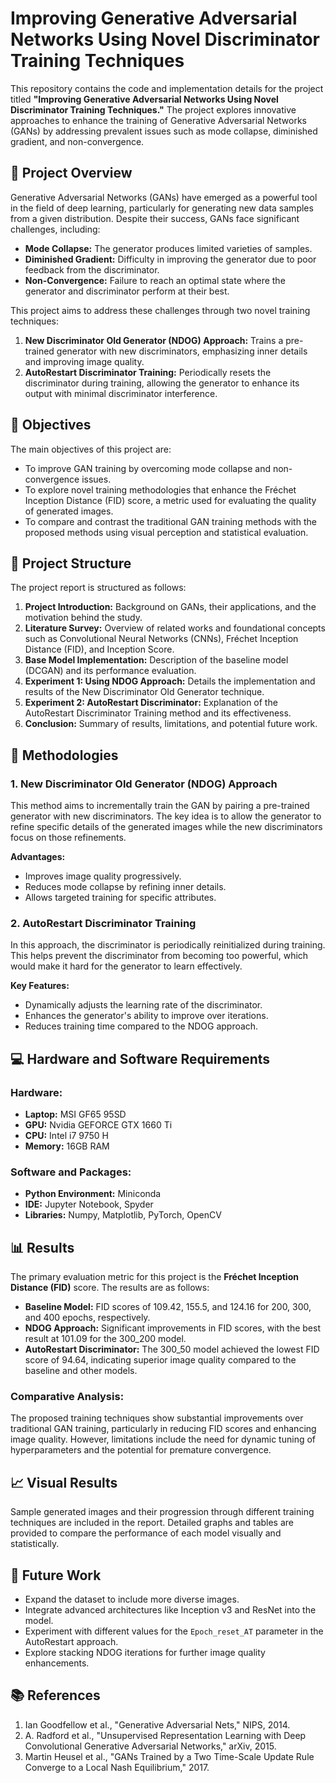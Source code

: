 # Improving Generative Adversarial Networks Using Novel Discriminator Training Techniques

This repository contains the code and implementation details for the project titled **"Improving Generative Adversarial Networks Using Novel Discriminator Training Techniques."** The project explores innovative approaches to enhance the training of Generative Adversarial Networks (GANs) by addressing prevalent issues such as mode collapse, diminished gradient, and non-convergence.

## 📜 Project Overview

Generative Adversarial Networks (GANs) have emerged as a powerful tool in the field of deep learning, particularly for generating new data samples from a given distribution. Despite their success, GANs face significant challenges, including:

- **Mode Collapse:** The generator produces limited varieties of samples.
- **Diminished Gradient:** Difficulty in improving the generator due to poor feedback from the discriminator.
- **Non-Convergence:** Failure to reach an optimal state where the generator and discriminator perform at their best.

This project aims to address these challenges through two novel training techniques:

1. **New Discriminator Old Generator (NDOG) Approach:** Trains a pre-trained generator with new discriminators, emphasizing inner details and improving image quality.
2. **AutoRestart Discriminator Training:** Periodically resets the discriminator during training, allowing the generator to enhance its output with minimal discriminator interference.

## 🎯 Objectives

The main objectives of this project are:

- To improve GAN training by overcoming mode collapse and non-convergence issues.
- To explore novel training methodologies that enhance the Fréchet Inception Distance (FID) score, a metric used for evaluating the quality of generated images.
- To compare and contrast the traditional GAN training methods with the proposed methods using visual perception and statistical evaluation.

## 📁 Project Structure

The project report is structured as follows:

1. **Project Introduction:** Background on GANs, their applications, and the motivation behind the study.
2. **Literature Survey:** Overview of related works and foundational concepts such as Convolutional Neural Networks (CNNs), Fréchet Inception Distance (FID), and Inception Score.
3. **Base Model Implementation:** Description of the baseline model (DCGAN) and its performance evaluation.
4. **Experiment 1: Using NDOG Approach:** Details the implementation and results of the New Discriminator Old Generator technique.
5. **Experiment 2: AutoRestart Discriminator:** Explanation of the AutoRestart Discriminator Training method and its effectiveness.
6. **Conclusion:** Summary of results, limitations, and potential future work.

## 🧩 Methodologies

### 1. **New Discriminator Old Generator (NDOG) Approach**

This method aims to incrementally train the GAN by pairing a pre-trained generator with new discriminators. The key idea is to allow the generator to refine specific details of the generated images while the new discriminators focus on those refinements.

**Advantages:**
- Improves image quality progressively.
- Reduces mode collapse by refining inner details.
- Allows targeted training for specific attributes.

### 2. **AutoRestart Discriminator Training**

In this approach, the discriminator is periodically reinitialized during training. This helps prevent the discriminator from becoming too powerful, which would make it hard for the generator to learn effectively.

**Key Features:**
- Dynamically adjusts the learning rate of the discriminator.
- Enhances the generator's ability to improve over iterations.
- Reduces training time compared to the NDOG approach.

## 💻 Hardware and Software Requirements

### **Hardware:**

- **Laptop:** MSI GF65 95SD
- **GPU:** Nvidia GEFORCE GTX 1660 Ti
- **CPU:** Intel i7 9750 H
- **Memory:** 16GB RAM

### **Software and Packages:**

- **Python Environment:** Miniconda
- **IDE:** Jupyter Notebook, Spyder
- **Libraries:** Numpy, Matplotlib, PyTorch, OpenCV

## 📊 Results

The primary evaluation metric for this project is the **Fréchet Inception Distance (FID)** score. The results are as follows:

- **Baseline Model:** FID scores of 109.42, 155.5, and 124.16 for 200, 300, and 400 epochs, respectively.
- **NDOG Approach:** Significant improvements in FID scores, with the best result at 101.09 for the 300_200 model.
- **AutoRestart Discriminator:** The 300_50 model achieved the lowest FID score of 94.64, indicating superior image quality compared to the baseline and other models.

### **Comparative Analysis:**

The proposed training techniques show substantial improvements over traditional GAN training, particularly in reducing FID scores and enhancing image quality. However, limitations include the need for dynamic tuning of hyperparameters and the potential for premature convergence.

## 📈 Visual Results

Sample generated images and their progression through different training techniques are included in the report. Detailed graphs and tables are provided to compare the performance of each model visually and statistically.

## 📝 Future Work

- Expand the dataset to include more diverse images.
- Integrate advanced architectures like Inception v3 and ResNet into the model.
- Experiment with different values for the `Epoch_reset_AT` parameter in the AutoRestart approach.
- Explore stacking NDOG iterations for further image quality enhancements.

## 📚 References

1. Ian Goodfellow et al., "Generative Adversarial Nets," NIPS, 2014.
2. A. Radford et al., "Unsupervised Representation Learning with Deep Convolutional Generative Adversarial Networks," arXiv, 2015.
3. Martin Heusel et al., "GANs Trained by a Two Time-Scale Update Rule Converge to a Local Nash Equilibrium," 2017.

